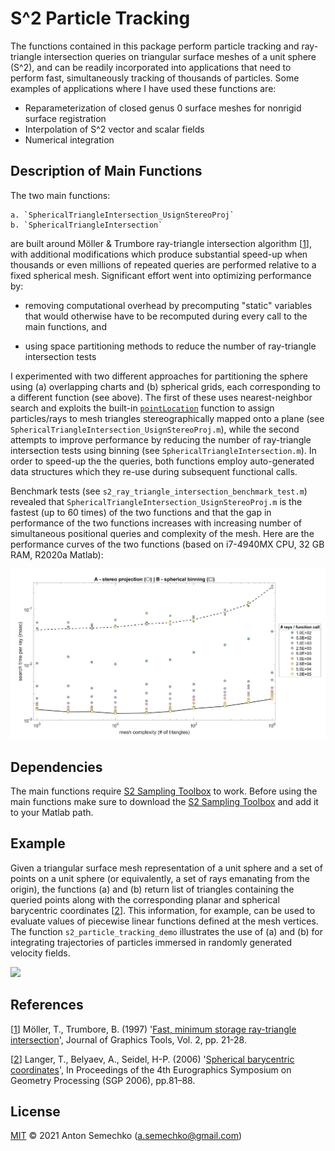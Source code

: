 # S^2 Particle Tracking

The functions contained in this package perform particle tracking and ray-triangle intersection queries
on triangular surface meshes of a unit sphere (S^2), and can be readily incorporated into applications
that need to perform fast, simultaneously tracking of thousands of particles. Some examples of
applications where I have used these functions are:

  - Reparameterization of closed genus 0 surface meshes for nonrigid surface registration
  - Interpolation of S^2 vector and scalar fields 
  - Numerical integration  

## Description of Main Functions  

The two main functions:

	a. `SphericalTriangleIntersection_UsignStereoProj`
	b. `SphericalTriangleIntersection`

are built around Möller & Trumbore ray-triangle intersection algorithm [[1]], with additional
modifications which produce substantial speed-up when thousands or even millions of repeated 
queries are performed relative to a fixed spherical mesh. Significant effort went into optimizing
performance by:

- removing computational overhead by precomputing "static" variables that would otherwise have to be
recomputed during every call to the main functions, and

- using space partitioning methods to reduce the number of ray-triangle intersection tests 

I experimented with two different approaches for partitioning the sphere using (a) overlapping charts and (b)
spherical grids, each corresponding to a different function (see above). The first of these uses
nearest-neighbor search and exploits the built-in [`pointLocation`] function to assign particles/rays 
to mesh triangles stereographically mapped onto a plane (see `SphericalTriangleIntersection_UsignStereoProj.m`), 
while the second attempts to improve performance by reducing the number of ray-triangle intersection
tests using binning (see `SphericalTriangleIntersection.m`). In order to speed-up the the queries, both
functions employ auto-generated data structures which they re-use during subsequent functional calls.

Benchmark tests (see `s2_ray_triangle_intersection_benchmark_test.m`) revealed that
`SphericalTriangleIntersection_UsignStereoProj.m` is the fastest (up to 60 times) of the two functions
and that the gap in performance of the two functions increases with increasing number of simultaneous
positional queries and complexity of the mesh. Here are the performance curves of the two functions
(based on i7-4940MX CPU, 32 GB RAM, R2020a Matlab):

![](benchmark_performance_curves.jpg)

## Dependencies

The main functions require [S2 Sampling Toolbox] to work. Before using the main functions make sure to
download the [S2 Sampling Toolbox] and add it to your Matlab path.

## Example
 
Given a triangular surface mesh representation of a unit sphere and a set of points on a unit sphere (or equivalently, a set of
rays emanating from the origin), the functions (a) and (b) return list of triangles containing the queried points
along with the corresponding planar and spherical barycentric coordinates [[2]]. This information, for example, can be used to 
evaluate values of piecewise linear functions defined at the mesh vertices. The function `s2_particle_tracking_demo`
illustrates the use of (a) and (b) for integrating trajectories of particles immersed in randomly generated velocity fields.
  
![](s2_particle_tracking_demo.gif)

## References

[[1]] Möller, T., Trumbore, B. (1997) '[Fast, minimum storage ray-triangle intersection]', Journal of Graphics Tools, Vol. 2, pp. 21-28.

[[2]] Langer, T., Belyaev, A., Seidel, H-P. (2006) '[Spherical barycentric coordinates]', In Proceedings of the 4th Eurographics Symposium on Geometry Processing (SGP 2006), pp.81–88. 


## License
[MIT] © 2021 Anton Semechko (a.semechko@gmail.com)


[1]: https://www.graphics.cornell.edu/pubs/1997/MT97.pdf
[2]: https://domino.mpi-inf.mpg.de/intranet/ag4/ag4publ.nsf/a58289c9ff876be5c125675300686234/9144c5ff262d3f9cc12571be00348ddf/$FILE/paper.pdf
[`pointLocation`]: https://www.mathworks.com/help/matlab/ref/triangulation.pointlocation.html
[S2 Sampling Toolbox]: https://github.com/AntonSemechko/S2-Sampling-Toolbox
[Fast, minimum storage ray-triangle intersection]: https://www.graphics.cornell.edu/pubs/1997/MT97.pdf
[Spherical barycentric coordinates]: https://domino.mpi-inf.mpg.de/intranet/ag4/ag4publ.nsf/a58289c9ff876be5c125675300686234/9144c5ff262d3f9cc12571be00348ddf/$FILE/paper.pdf
[MIT]: https://github.com/AntonSemechko/S2-Particle-Tracking/blob/master/LICENSE.md
